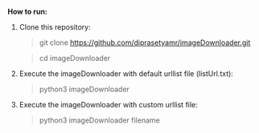 **How to run:**
  1. Clone this repository:
      > git clone https://github.com/diprasetyamr/imageDownloader.git
      
      > cd imageDownloader

  2. Execute the imageDownloader with default urllist file (listUrl.txt):
      > python3 imageDownloader

  3. Execute the imageDownloader with custom urllist file:
      > python3 imageDownloader filename
